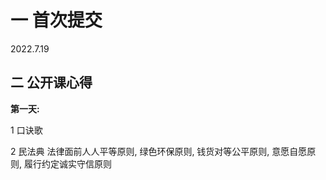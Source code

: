 # 一 首次提交
2022.7.19

## 二 公开课心得

**第一天:** 

1 口诀歌

2 民法典 法律面前人人平等原则, 绿色环保原则,  钱货对等公平原则, 意愿自愿原则,    履行约定诚实守信原则